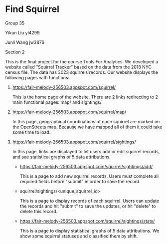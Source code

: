 # Find Squirrel

Group 35

Yikun Liu yl4299

Junli Wang jw3876

Section 2

This is the final project for the course Tools For Analytics.
We developed a website called "Squirrel Tracker" based on the data from the 2018 NYC census file. The data has 3023 squirrels records. 
Our website displays the following pages with functions:
1. https://fair-melody-256503.appspot.com/squirrel/

    This is the home page of the website. There are 2 links redirecting to 2 main functional pages: map/ and sightings/.
    
2. https://fair-melody-256503.appspot.com/squirrel/map/

    In this page, geographical coordinations of each squirrel are marked on the OpenStreets map. Because we have mapped all of them it could take some time to load.
    
3. https://fair-melody-256503.appspot.com/squirrel/sightings/

    In this page, links are displayed to let users add or edit squirrel records, and see statistical graphs of 5 data attributions.
    
    - https://fair-melody-256503.appspot.com/squirrel/sightings/add/
    
        This is a page to add new squirrel records. Users must complete all required fields before "submit" in order to save the record.
    
    - squirrel/sightings/<unique_squirrel_id>
    
       This is a page to display records of each squirrel. Users can update the records and hit "submit" to save the updates, or hit "delete" to delete this record.
    
    - https://fair-melody-256503.appspot.com/squirrel/sightings/stats/
    
       This is a page to display statistical graphs of 5 data attributions. We show some squirrel statuses and classified them by shift.
